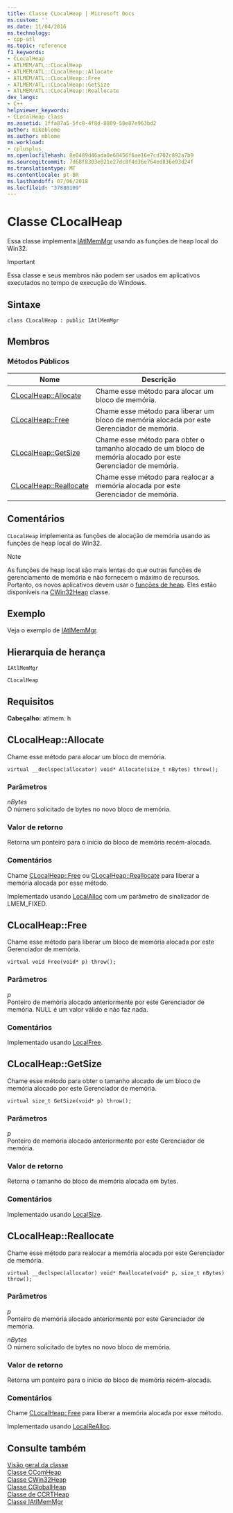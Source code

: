 ```yaml
---
title: Classe CLocalHeap | Microsoft Docs
ms.custom: ''
ms.date: 11/04/2016
ms.technology:
- cpp-atl
ms.topic: reference
f1_keywords:
- CLocalHeap
- ATLMEM/ATL::CLocalHeap
- ATLMEM/ATL::CLocalHeap::Allocate
- ATLMEM/ATL::CLocalHeap::Free
- ATLMEM/ATL::CLocalHeap::GetSize
- ATLMEM/ATL::CLocalHeap::Reallocate
dev_langs:
- C++
helpviewer_keywords:
- CLocalHeap class
ms.assetid: 1ffa87a5-5fc8-4f8d-8809-58e87e963bd2
author: mikeblome
ms.author: mblome
ms.workload:
- cplusplus
ms.openlocfilehash: 8e0489d46ada0e68456f6ae16e7cd702c892a7b9
ms.sourcegitcommit: 7d68f8303e021e27dc8f4d36e764ed836e93d24f
ms.translationtype: MT
ms.contentlocale: pt-BR
ms.lasthandoff: 07/06/2018
ms.locfileid: "37880109"
---
```

# <a name="clocalheap-class"></a>Classe CLocalHeap
Essa classe implementa [IAtlMemMgr](../../atl/reference/iatlmemmgr-class.md) usando as funções de heap local do Win32.  
  
> [!IMPORTANT]
>  Essa classe e seus membros não podem ser usados em aplicativos executados no tempo de execução do Windows.  
  
## <a name="syntax"></a>Sintaxe  
  
```
class CLocalHeap : public IAtlMemMgr
```  
  
## <a name="members"></a>Membros  
  
### <a name="public-methods"></a>Métodos Públicos  
  
|Nome|Descrição|  
|----------|-----------------|  
|[CLocalHeap::Allocate](#allocate)|Chame esse método para alocar um bloco de memória.|  
|[CLocalHeap::Free](#free)|Chame esse método para liberar um bloco de memória alocada por este Gerenciador de memória.|  
|[CLocalHeap::GetSize](#getsize)|Chame esse método para obter o tamanho alocado de um bloco de memória alocado por este Gerenciador de memória.|  
|[CLocalHeap::Reallocate](#reallocate)|Chame esse método para realocar a memória alocada por este Gerenciador de memória.|  
  
## <a name="remarks"></a>Comentários  
 `CLocalHeap` implementa as funções de alocação de memória usando as funções de heap local do Win32.  
  
> [!NOTE]
>  As funções de heap local são mais lentas do que outras funções de gerenciamento de memória e não fornecem o máximo de recursos. Portanto, os novos aplicativos devem usar o [funções de heap](http://msdn.microsoft.com/library/windows/desktop/aa366711). Eles estão disponíveis na [CWin32Heap](../../atl/reference/cwin32heap-class.md) classe.  
  
## <a name="example"></a>Exemplo  
 Veja o exemplo de [IAtlMemMgr](../../atl/reference/iatlmemmgr-class.md).  
  
## <a name="inheritance-hierarchy"></a>Hierarquia de herança  
 `IAtlMemMgr`  
  
 `CLocalHeap`  
  
## <a name="requirements"></a>Requisitos  
 **Cabeçalho:** atlmem. h  
  
##  <a name="allocate"></a>  CLocalHeap::Allocate  
 Chame esse método para alocar um bloco de memória.  
  
```
virtual __declspec(allocator) void* Allocate(size_t nBytes) throw();
```  
  
### <a name="parameters"></a>Parâmetros  
 *nBytes*  
 O número solicitado de bytes no novo bloco de memória.  
  
### <a name="return-value"></a>Valor de retorno  
 Retorna um ponteiro para o início do bloco de memória recém-alocada.  
  
### <a name="remarks"></a>Comentários  
 Chame [CLocalHeap::Free](#free) ou [CLocalHeap::Reallocate](#reallocate) para liberar a memória alocada por esse método.  
  
 Implementado usando [LocalAlloc](http://msdn.microsoft.com/library/windows/desktop/aa366723) com um parâmetro de sinalizador de LMEM_FIXED.  
  
##  <a name="free"></a>  CLocalHeap::Free  
 Chame esse método para liberar um bloco de memória alocada por este Gerenciador de memória.  
  
```
virtual void Free(void* p) throw();
```  
  
### <a name="parameters"></a>Parâmetros  
 *p*  
 Ponteiro de memória alocado anteriormente por este Gerenciador de memória. NULL é um valor válido e não faz nada.  
  
### <a name="remarks"></a>Comentários  
 Implementado usando [LocalFree](http://msdn.microsoft.com/library/windows/desktop/aa366730).  
  
##  <a name="getsize"></a>  CLocalHeap::GetSize  
 Chame esse método para obter o tamanho alocado de um bloco de memória alocado por este Gerenciador de memória.  
  
```
virtual size_t GetSize(void* p) throw();
```  
  
### <a name="parameters"></a>Parâmetros  
 *p*  
 Ponteiro de memória alocado anteriormente por este Gerenciador de memória.  
  
### <a name="return-value"></a>Valor de retorno  
 Retorna o tamanho do bloco de memória alocada em bytes.  
  
### <a name="remarks"></a>Comentários  
 Implementado usando [LocalSize](http://msdn.microsoft.com/library/windows/desktop/aa366745).  
  
##  <a name="reallocate"></a>  CLocalHeap::Reallocate  
 Chame esse método para realocar a memória alocada por este Gerenciador de memória.  
  
```
virtual __declspec(allocator) void* Reallocate(void* p, size_t nBytes) throw();
```  
  
### <a name="parameters"></a>Parâmetros  
 *p*  
 Ponteiro de memória alocado anteriormente por este Gerenciador de memória.  
  
 *nBytes*  
 O número solicitado de bytes no novo bloco de memória.  
  
### <a name="return-value"></a>Valor de retorno  
 Retorna um ponteiro para o início do bloco de memória recém-alocada.  
  
### <a name="remarks"></a>Comentários  
 Chame [CLocalHeap::Free](#free) para liberar a memória alocada por esse método.  
  
 Implementado usando [LocalReAlloc](http://msdn.microsoft.com/library/windows/desktop/aa366742).  
  
## <a name="see-also"></a>Consulte também  
 [Visão geral da classe](../../atl/atl-class-overview.md)   
 [Classe CComHeap](../../atl/reference/ccomheap-class.md)   
 [Classe CWin32Heap](../../atl/reference/cwin32heap-class.md)   
 [Classe CGlobalHeap](../../atl/reference/cglobalheap-class.md)   
 [Classe de CCRTHeap](../../atl/reference/ccrtheap-class.md)   
 [Classe IAtlMemMgr](../../atl/reference/iatlmemmgr-class.md)
